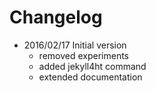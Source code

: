 # Changelog

- 2016/02/17  Initial version
  - removed experiments
  - added jekyll4ht command
  - extended documentation
